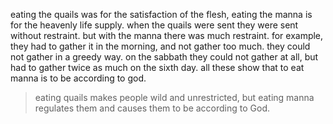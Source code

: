 eating the quails was for the satisfaction of the flesh, eating the manna is for the
heavenly life supply. when the quails were sent they were sent without restraint. but
with the manna there was much restraint. for example, they had to gather it in the morning,
and not gather too much. they could not gather in a greedy way. on the sabbath they could
not gather at all, but had to gather twice as much on the sixth day. all these show that
to eat manna is to be according to god.

> eating quails makes people wild and unrestricted, but eating manna regulates them and causes them to be according to God.
